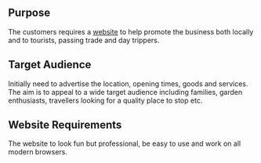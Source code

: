## Purpose

The customers requires a [website](https://stanstarishko.github.io/abbington-farm/) to help promote the business both locally and to tourists, passing trade and day trippers.  

## Target Audience
Initially need to advertise the location, opening times, goods and services. The aim is to appeal to a wide target audience including families, garden enthusiasts, travellers looking for a quality place to stop etc.


## Website Requirements
The website to look fun but professional, be easy to use and work on all modern browsers.
